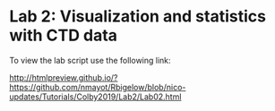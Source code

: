 # Lab 2: Visualization and statistics with CTD data

To view the lab script use the following link: 

http://htmlpreview.github.io/?https://github.com/nmayot/Rbigelow/blob/nico-updates/Tutorials/Colby2019/Lab2/Lab02.html
